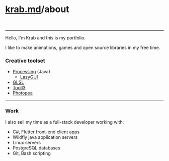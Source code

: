# [krab.md](index.html)/about

<br>

---
Hello, I'm Krab and this is my portfolio.

I like to make animations, games and open source libraries in my free time.

### Creatíve toolset

- [Processing](https://processing.org/) (Java)
  - [LazyGUI](gui.html)
- [GLSL](https://www.shadertoy.com/user/Krabcode)
- [Tooll3](http://tooll.io/)
- [Photopea](https://www.photopea.com/)

---

### Work

I also sell my time as a full-stack developer working with:
- C#, Flutter front-end client apps
- Wildfly java application servers
- Linux servers
- PostgreSQL databases
- Git, Bash scripting
